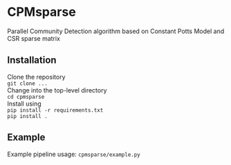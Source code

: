 # CPMsparse
Parallel Community Detection algorithm based on Constant Potts Model and CSR sparse matrix

Installation
------------
Clone the repository  
    ``git clone ...``  
Change into the top-level directory  
    ``cd cpmsparse``  
Install using  
    ``pip install -r requirements.txt``  
    ``pip install .``

Example
------------
Example pipeline usage:
``cpmsparse/example.py``